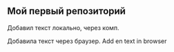 ## Мой первый репозиторий

Добавил текст локально, через комп.

Добавила текст через браузер. Add en text in browser
